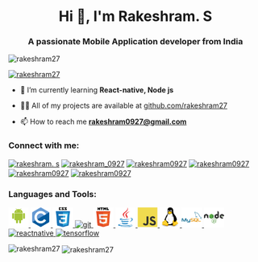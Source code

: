 <h1 align="center">Hi 👋, I'm Rakeshram. S</h1>
<h3 align="center">A passionate Mobile Application developer from India</h3>

<p align="left"> <img src="https://komarev.com/ghpvc/?username=rakeshram27&label=Profile%20views&color=0e75b6&style=flat" alt="rakeshram27" /> </p>

<p align="left"> <a href="https://github.com/ryo-ma/github-profile-trophy"><img src="https://github-profile-trophy.vercel.app/?username=rakeshram27" alt="rakeshram27" /></a> </p>

- 🌱 I’m currently learning **React-native, Node js**

- 👨‍💻 All of my projects are available at [github.com/rakeshram27](github.com/rakeshram27)

- 📫 How to reach me **rakeshram0927@gmail.com**

<h3 align="left">Connect with me:</h3>
<p align="left">
<a href="https://linkedin.com/in/rakeshram. s" target="blank"><img align="center" src="https://raw.githubusercontent.com/rahuldkjain/github-profile-readme-generator/master/src/images/icons/Social/linked-in-alt.svg" alt="rakeshram. s" height="30" width="40" /></a>
<a href="https://instagram.com/rakeshram_0927" target="blank"><img align="center" src="https://raw.githubusercontent.com/rahuldkjain/github-profile-readme-generator/master/src/images/icons/Social/instagram.svg" alt="rakeshram_0927" height="30" width="40" /></a>
<a href="https://www.codechef.com/users/rakeshram0927" target="blank"><img align="center" src="https://cdn.jsdelivr.net/npm/simple-icons@3.1.0/icons/codechef.svg" alt="rakeshram0927" height="30" width="40" /></a>
<a href="https://www.hackerrank.com/rakeshram0927" target="blank"><img align="center" src="https://raw.githubusercontent.com/rahuldkjain/github-profile-readme-generator/master/src/images/icons/Social/hackerrank.svg" alt="rakeshram0927" height="30" width="40" /></a>
<a href="https://www.leetcode.com/rakeshram0927" target="blank"><img align="center" src="https://raw.githubusercontent.com/rahuldkjain/github-profile-readme-generator/master/src/images/icons/Social/leet-code.svg" alt="rakeshram0927" height="30" width="40" /></a>
<a href="https://www.hackerearth.com/rakeshram0927" target="blank"><img align="center" src="https://raw.githubusercontent.com/rahuldkjain/github-profile-readme-generator/master/src/images/icons/Social/hackerearth.svg" alt="rakeshram0927" height="30" width="40" /></a>
</p>

<h3 align="left">Languages and Tools:</h3>
<p align="left"> <a href="https://developer.android.com" target="_blank" rel="noreferrer"> <img src="https://raw.githubusercontent.com/devicons/devicon/master/icons/android/android-original-wordmark.svg" alt="android" width="40" height="40"/> </a> <a href="https://www.cprogramming.com/" target="_blank" rel="noreferrer"> <img src="https://raw.githubusercontent.com/devicons/devicon/master/icons/c/c-original.svg" alt="c" width="40" height="40"/> </a> <a href="https://www.w3schools.com/css/" target="_blank" rel="noreferrer"> <img src="https://raw.githubusercontent.com/devicons/devicon/master/icons/css3/css3-original-wordmark.svg" alt="css3" width="40" height="40"/> </a> <a href="https://git-scm.com/" target="_blank" rel="noreferrer"> <img src="https://www.vectorlogo.zone/logos/git-scm/git-scm-icon.svg" alt="git" width="40" height="40"/> </a> <a href="https://www.w3.org/html/" target="_blank" rel="noreferrer"> <img src="https://raw.githubusercontent.com/devicons/devicon/master/icons/html5/html5-original-wordmark.svg" alt="html5" width="40" height="40"/> </a> <a href="https://www.java.com" target="_blank" rel="noreferrer"> <img src="https://raw.githubusercontent.com/devicons/devicon/master/icons/java/java-original.svg" alt="java" width="40" height="40"/> </a> <a href="https://developer.mozilla.org/en-US/docs/Web/JavaScript" target="_blank" rel="noreferrer"> <img src="https://raw.githubusercontent.com/devicons/devicon/master/icons/javascript/javascript-original.svg" alt="javascript" width="40" height="40"/> </a> <a href="https://www.linux.org/" target="_blank" rel="noreferrer"> <img src="https://raw.githubusercontent.com/devicons/devicon/master/icons/linux/linux-original.svg" alt="linux" width="40" height="40"/> </a> <a href="https://www.mysql.com/" target="_blank" rel="noreferrer"> <img src="https://raw.githubusercontent.com/devicons/devicon/master/icons/mysql/mysql-original-wordmark.svg" alt="mysql" width="40" height="40"/> </a> <a href="https://nodejs.org" target="_blank" rel="noreferrer"> <img src="https://raw.githubusercontent.com/devicons/devicon/master/icons/nodejs/nodejs-original-wordmark.svg" alt="nodejs" width="40" height="40"/> </a> <a href="https://reactnative.dev/" target="_blank" rel="noreferrer"> <img src="https://reactnative.dev/img/header_logo.svg" alt="reactnative" width="40" height="40"/> </a> <a href="https://www.tensorflow.org" target="_blank" rel="noreferrer"> <img src="https://www.vectorlogo.zone/logos/tensorflow/tensorflow-icon.svg" alt="tensorflow" width="40" height="40"/> </a> </p>

<p><img align="left" src="https://github-readme-stats.vercel.app/api/top-langs?username=rakeshram27&show_icons=true&locale=en&layout=compact" alt="rakeshram27" /></p>

<p>&nbsp;<img align="center" src="https://github-readme-stats.vercel.app/api?username=rakeshram27&show_icons=true&locale=en" alt="rakeshram27" /></p>

